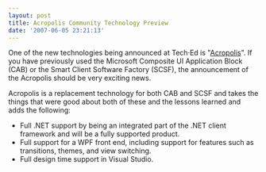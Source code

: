 ```yaml
---
layout: post
title: Acropolis Community Technology Preview
date: '2007-06-05 23:21:13'
---
```


One of the new technologies being announced at Tech·Ed is "[Acropolis](http://windowsclient.net/acropolis/)". If you have previously used the Microsoft Composite UI Application Block (CAB) or the Smart Client Software Factory (SCSF), the announcement of the Acropolis should be very exciting news.

Acropolis is a replacement technology for both CAB and SCSF and takes the things that were good about both of these and the lessons learned and adds the following:

*   Full .NET support by being an integrated part of the .NET client framework and will be a fully supported product.
*   Full support for a WPF front end, including support for features such as transitions, themes, and view switching.
*   Full design time support in Visual Studio.
